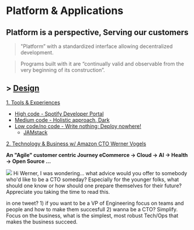 # Platform & Applications

## Platform is a perspective, Serving our customers 
> "Platform” with a standardized interface allowing decentralized development.

> Programs built with it are “continually valid and observable from the very beginning of its construction”.

## > [Design](https://github.com/ankumar/Architecture/blob/master/Patterns/Stuff.md)

[1. Tools & Experiences](https://twitter.com/conways_law/status/1238539198203822081)

* [High code - Spotify Developer Portal](https://labs.spotify.com/2020/04/21/how-we-use-backstage-at-spotify/)
* [Medium code - Holistic approach, Dark](https://medium.com/darklang/the-design-of-dark-59f5d38e52d2)
* [Low code/no code - Write nothing; Deploy nowhere!](https://twitter.com/kelseyhightower/status/961026365146320896)
  * [JAMstack](https://snipcart.com/blog/jamstack) 

[2. Technology & Business w/ Amazon CTO Werner Vogels](https://queue.acm.org/detail.cfm?id=1142065)

**An "Agile" customer centric Journey eCommerce -> Cloud -> AI -> Health -> Open Source ...**

![](https://github.com/ankumar/Architecture/blob/master/images/Werner.png)
Hi Werner, I was wondering... what advice would you offer to somebody who'd like to be a CTO someday? Especially for the younger folks, what should one know or how should one prepare themselves for their future? Appreciate you taking the time to read this.

in one tweet? 1) if you want to be a VP of Engineering focus on teams and people and how to make them succesfull 2) wanna be a CTO? Simplify.  Focus on the business, what is the simplest, most robust Tech/Ops that makes the business succeed.



